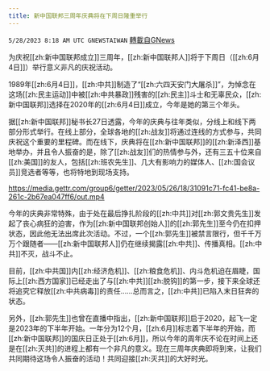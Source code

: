 ```yaml
---
title: 新中国联邦三周年庆典将在下周日隆重举行
---
```

`5/28/2023 8:18 AM UTC GNEWSTAIWAN` [轉載自GNews](https://gnews.org/articles/1337067)

为庆祝[[zh:新中国联邦成立]]三周年，[[zh:新中国联邦人]]将于下周日（[[zh:6月4日]]）举行意义非凡的庆祝活动。

  

1989年[[zh:6月4日]]，[[zh:中共]]制造了“[[zh:六四天安门大屠杀]]”，为悼念在这场[[zh:民主运动]]中被[[zh:中共暴政]]残害的[[zh:民主]]斗士和无辜民众，[[zh:新中国联邦]]选择在2020年的[[zh:6月4日]]成立，今年是她的第三个年头。

  

据[[zh:新中国联邦]]秘书长27日透露，今年的庆典与往年类似，分线上和线下两部分形式举行。在线上部分，全球各地的[[zh:战友]]将通过连线的方式参与，共同庆祝这个重要的里程碑。而在线下，庆典将在[[zh:新中国联邦]]的[[zh:新泽西]]基地举办，并且令人振奋的是，除了[[zh:战友]]们的热情参与外，还有三五十位来自[[zh:美国]]的友人，包括[[zh:班农先生]]、几大有影响力的媒体人、[[zh:国会议员]]竞选者等等，也将特地到现场支持。

  
https://media.gettr.com/group6/getter/2023/05/26/18/31091c71-fc41-be8a-261c-2b67ea047ff6/out.mp4




  

今年的庆典非常特殊，由于处在最后挣扎阶段的[[zh:中共]]对[[zh:郭文贵先生]]发起了丧心病狂的迫害，作为[[zh:新中国联邦创始人]]的[[zh:郭先生]]至今仍在扣押状态，因此他无法出席此次活动。不过，一个[[zh:郭先生]]被禁言限行，但千千万万个跟随者——[[zh:新中国联邦人]]仍在继续揭露[[zh:中共]]、传播真相。[[zh:中共]]不灭，战斗不止。

  

目前，[[zh:中共国]]内[[zh:经济危机]]、[[zh:粮食危机]]、内斗危机迫在眉睫，国际上[[zh:西方国家]]已经走出了与[[zh:中共]][[zh:脱钩]]的第一步，接下来全球还将追究它释放[[zh:中共病毒]]的责任……总而言之，[[zh:中共]]已陷入末日狂奔的状态。

  

另外，[[zh:郭先生]]也曾在直播中指出，[[zh:新中国联邦]]启于2020，起飞一定是2023年的下半年开始。一年分为12个月，[[zh:6月]]标志着下半年的开始，而[[zh:新中国联邦]]的国庆日正处于[[zh:6月]]，所以今年的周年庆不论在时间上还是在[[zh:灭共]]的进程上都有一个非凡的意义。现在三周年庆典即将到来，让我们共同期待这场令人振奋的活动！共同迎接[[zh:灭共]]的大好时光。
